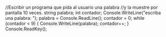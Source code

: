 //Escribir un programa que pida al usuario una palabra
            //y la muestre por pantalla 10 veces.
            string palabra;
            int contador;
            Console.WriteLine("escriba una palabra: ");
            palabra = Console.ReadLine();
            contador = 0;
            while (contador < 9)
            {
                Console.WriteLine(palabra);
                contador++;
            }
            Console.ReadKey();
